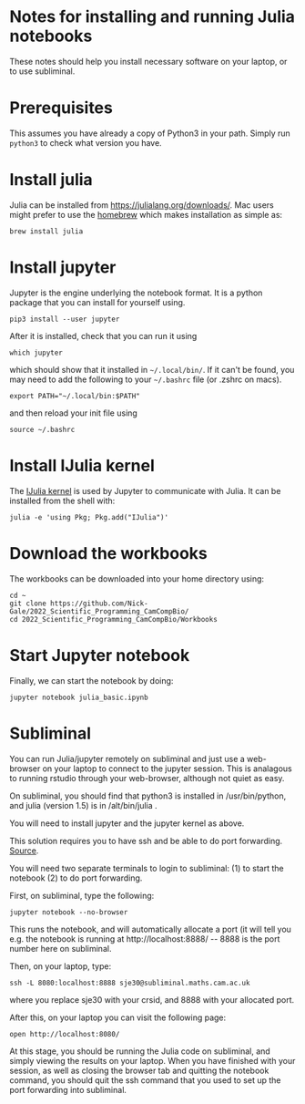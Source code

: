 # Notes for installing and running Julia notebooks

These notes should help you install necessary software on your laptop,
or to use subliminal.


# Prerequisites

This assumes you have already a copy of Python3 in your path.  Simply
run `python3` to check what version you have.


# Install julia

Julia can be installed from <https://julialang.org/downloads/>.  Mac
users might prefer to use the [homebrew](https://brew.sh) which makes
installation as simple as:

```
brew install julia
```

# Install jupyter


Jupyter is the engine underlying the notebook format.  It is a python
package that you can install for yourself using.

```
pip3 install --user jupyter
```

After it is installed, check that you can run it using
```
which jupyter
```
which should show that it installed in `~/.local/bin/`.  If it can't
be found, you may need to add the following to your 
`~/.bashrc` file (or .zshrc on macs).

```
export PATH="~/.local/bin:$PATH"
```

and then reload your init file using
```
source ~/.bashrc
```


# Install IJulia kernel

The [IJulia kernel](https://github.com/JuliaLang/IJulia.jl) is used by
Jupyter to communicate with Julia.  It can be installed from the shell
with:

```
julia -e 'using Pkg; Pkg.add("IJulia")'
```


# Download the workbooks

The workbooks can be downloaded into your home directory using:

```
cd ~
git clone https://github.com/Nick-Gale/2022_Scientific_Programming_CamCompBio/
cd 2022_Scientific_Programming_CamCompBio/Workbooks
```

# Start Jupyter notebook

Finally, we can start the notebook by doing:

```
jupyter notebook julia_basic.ipynb
```

# Subliminal

You can run Julia/jupyter remotely on subliminal and just use a web-browser
on your laptop to connect to the jupyter session.  This is analagous
to running rstudio through your web-browser, although not quiet as easy.

On subliminal, you should find that python3 is installed in
/usr/bin/python, and julia (version 1.5) is in /alt/bin/julia .

You will need to install jupyter and the jupyter kernel as above.

This solution requires you to have ssh and be able to do port
forwarding.
[Source](https://docs.anaconda.com/anaconda/user-guide/tasks/remote-jupyter-notebook/).


You will need two separate terminals to login to subliminal: (1) to
start the notebook (2) to do port forwarding.

First, on subliminal, type the following:

```
jupyter notebook --no-browser
```

This runs the notebook, and will automatically allocate a port (it
will tell you e.g. the notebook is running at http://localhost:8888/
-- 8888 is the port number here on subliminal.



Then, on your laptop, type:
```
ssh -L 8080:localhost:8888 sje30@subliminal.maths.cam.ac.uk
```

where you replace sje30 with your crsid, and 8888 with your allocated
port.

After this, on your laptop you can visit the following page:

```
open http://localhost:8080/
```

At this stage, you should be running the Julia code on subliminal, and
simply viewing the results on your laptop.  When you have finished
with your session, as well as closing the browser tab and quitting the
notebook command, you should quit the ssh command that you used to set
up the port forwarding into subliminal.
